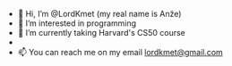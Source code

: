 - 👋 Hi, I’m @LordKmet (my real name is Anže)
- 👀 I’m interested in programming
- 🌱 I’m currently taking Harvard's CS50 course
- 
- 📫 You can reach me on my email lordkmet@gmail.com

<!---
LordKmet/LordKmet is a ✨ special ✨ repository because its `README.md` (this file) appears on your GitHub profile.
You can click the Preview link to take a look at your changes.
--->

